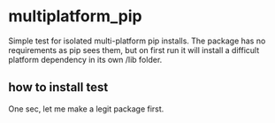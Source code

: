 # multiplatform_pip

Simple test for isolated multi-platform pip installs. The package has no requirements as pip sees them, but on first run it will install a difficult platform dependency in its own /lib folder.

## how to install test

One sec, let me make a legit package first.
